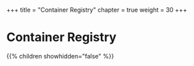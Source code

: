 +++
title = "Container Registry"
chapter = true
weight = 30
+++

# Container Registry

{{% children showhidden="false" %}}
